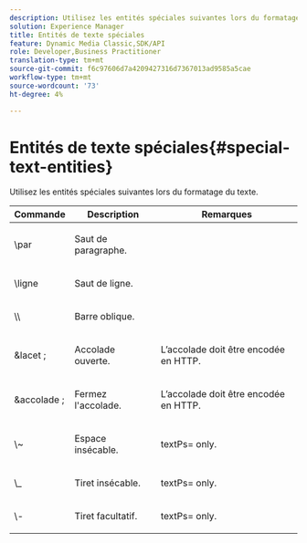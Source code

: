 ```yaml
---
description: Utilisez les entités spéciales suivantes lors du formatage du texte.
solution: Experience Manager
title: Entités de texte spéciales
feature: Dynamic Media Classic,SDK/API
role: Developer,Business Practitioner
translation-type: tm+mt
source-git-commit: f6c97606d7a4209427316d7367013ad9585a5cae
workflow-type: tm+mt
source-wordcount: '73'
ht-degree: 4%

---
```



# Entités de texte spéciales{#special-text-entities}

Utilisez les entités spéciales suivantes lors du formatage du texte.

<table id="table_CFEB845C1B9A475CA52ECDFA9BB59A9D"> 
 <thead> 
  <tr> 
   <th class="entry"> Commande </th> 
   <th class="entry"> Description </th> 
   <th class="entry"> Remarques </th> 
  </tr> 
 </thead>
 <tbody> 
  <tr> 
   <td> <span class="codeph"> \par</span> </td> 
   <td> <p>Saut de paragraphe. </p> </td> 
   <td> <p> </p> </td> 
  </tr> 
  <tr> 
   <td> <span class="codeph"> \ligne </span> </td> 
   <td> <p>Saut de ligne. </p> </td> 
   <td> <p> </p> </td> 
  </tr> 
  <tr> 
   <td> <span class="codeph"> \\  </span> </td> 
   <td> <p>Barre oblique. </p> </td> 
   <td> <p> </p> </td> 
  </tr> 
  <tr> 
   <td> <span class="codeph"> &amp;lacet ;  </span> </td> 
   <td> <p>Accolade ouverte. </p> </td> 
   <td> <p>L’accolade doit être encodée en HTTP. </p> </td> 
  </tr> 
  <tr> 
   <td> <span class="codeph"> &amp;accolade ;  </span> </td> 
   <td> <p>Fermez l'accolade. </p> </td> 
   <td> <p>L’accolade doit être encodée en HTTP. </p> </td> 
  </tr> 
  <tr> 
   <td> <span class="codeph"> \~  </span> </td> 
   <td> <p>Espace insécable. </p> </td> 
   <td> <p><span class="codeph"> textPs=</span> only. </p> </td> 
  </tr> 
  <tr> 
   <td> <span class="codeph"> \_</span> </td> 
   <td> <p>Tiret insécable. </p> </td> 
   <td> <p><span class="codeph"> textPs=</span> only. </p> </td> 
  </tr> 
  <tr> 
   <td> <span class="codeph"> \-  </span> </td> 
   <td> <p>Tiret facultatif. </p> </td> 
   <td> <p><span class="codeph"> textPs=</span> only. </p> </td> 
  </tr> 
 </tbody> 
</table>

